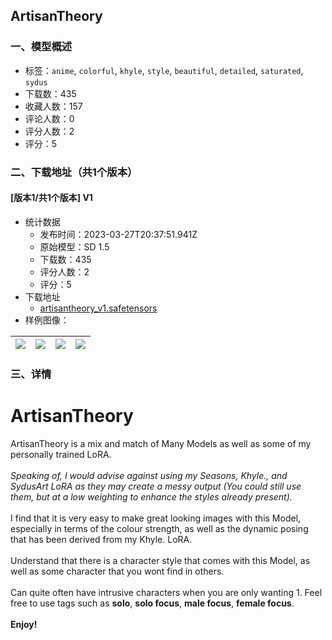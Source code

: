 ## ArtisanTheory
### 一、模型概述

- 标签：`anime`, `colorful`, `khyle`, `style`, `beautiful`, `detailed`, `saturated`, `sydus`
- 下载数：435
- 收藏人数：157
- 评论人数：0
- 评分人数：2
- 评分：5

### 二、下载地址（共1个版本）

#### [版本1/共1个版本] V1

- 统计数据
  - 发布时间：2023-03-27T20:37:51.941Z
  - 原始模型：SD 1.5
  - 下载数：435
  - 评分人数：2
  - 评分：5
- 下载地址
  - [artisantheory_v1.safetensors](https://civitai.com/api/download/models/30119)
- 样例图像：

| <img src="https://image.civitai.com/xG1nkqKTMzGDvpLrqFT7WA/7023ab4c-6b36-48e0-b380-d3de777c2500/width=450/341597.jpeg" /> | <img src="https://image.civitai.com/xG1nkqKTMzGDvpLrqFT7WA/f19af4ab-5317-4ea9-4ec4-ba957b407400/width=450/341596.jpeg" /> | <img src="https://image.civitai.com/xG1nkqKTMzGDvpLrqFT7WA/38e318dd-f6e2-41ad-008e-3c61e46d1400/width=450/341587.jpeg" /> | <img src="https://image.civitai.com/xG1nkqKTMzGDvpLrqFT7WA/6d037b27-9483-4d85-f9c4-cf7e9930ea00/width=450/341595.jpeg" /> |
| ---- | ---- | ---- | ---- |


### 三、详情
<h1>ArtisanTheory<br /></h1><p>ArtisanTheory is a mix and match of Many Models as well as some of my personally trained LoRA. <br /><em><br />Speaking of, I would advise against using my Seasons, Khyle., and SydusArt LoRA as they may create a messy output (You could still use them, but at a low weighting to enhance the styles already present).</em><br /><br />I find that it is very easy to make great looking images with this Model, especially in terms of the colour strength, as well as the dynamic posing that has been derived from my Khyle. LoRA. <br /><br />Understand that there is a character style that comes with this Model, as well as some character that you wont find in others.<br /><br />Can quite often have intrusive characters when you are only wanting 1. Feel free to use tags such as <strong>solo</strong>, <strong>solo focus</strong>, <strong>male focus</strong>, <strong>female focus</strong>.<br /><br /><strong>Enjoy!</strong><br /></p>